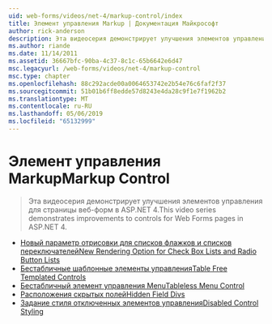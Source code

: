 ```yaml
---
uid: web-forms/videos/net-4/markup-control/index
title: Элемент управления Markup | Документация Майкрософт
author: rick-anderson
description: Эта видеосерия демонстрирует улучшения элементов управления для страницы веб-форм в ASP.NET 4.
ms.author: riande
ms.date: 11/14/2011
ms.assetid: 36667bfc-90ba-4c37-8c1c-65b6642e6d47
msc.legacyurl: /web-forms/videos/net-4/markup-control
msc.type: chapter
ms.openlocfilehash: 88c292acde00a0064653742e2b54e76c6faf2f37
ms.sourcegitcommit: 51b01b6ff8edde57d8243e4da28c9f1e7f1962b2
ms.translationtype: MT
ms.contentlocale: ru-RU
ms.lasthandoff: 05/06/2019
ms.locfileid: "65132999"
---
```

# <a name="markup-control"></a><span data-ttu-id="b5c40-103">Элемент управления Markup</span><span class="sxs-lookup"><span data-stu-id="b5c40-103">Markup Control</span></span>

> <span data-ttu-id="b5c40-104">Эта видеосерия демонстрирует улучшения элементов управления для страницы веб-форм в ASP.NET 4.</span><span class="sxs-lookup"><span data-stu-id="b5c40-104">This video series demonstrates improvements to controls for Web Forms pages in ASP.NET 4.</span></span>

- [<span data-ttu-id="b5c40-105">Новый параметр отрисовки для списков флажков и списков переключателей</span><span class="sxs-lookup"><span data-stu-id="b5c40-105">New Rendering Option for Check Box Lists and Radio Button Lists</span></span>](aspnet-4-quick-hit-new-rendering-option-for-check-box-lists-and-radio-button-lists.md)
- [<span data-ttu-id="b5c40-106">Бестабличные шаблонные элементы управления</span><span class="sxs-lookup"><span data-stu-id="b5c40-106">Table Free Templated Controls</span></span>](aspnet-4-quick-hit-table-free-templated-controls.md)
- [<span data-ttu-id="b5c40-107">Бестабличный элемент управления Menu</span><span class="sxs-lookup"><span data-stu-id="b5c40-107">Tableless Menu Control</span></span>](aspnet-4-quick-hit-tableless-menu-control.md)
- [<span data-ttu-id="b5c40-108">Расположения скрытых полей</span><span class="sxs-lookup"><span data-stu-id="b5c40-108">Hidden Field Divs</span></span>](aspnet-4-quick-hit-hidden-field-divs.md)
- [<span data-ttu-id="b5c40-109">Задание стиля отключенных элементов управления</span><span class="sxs-lookup"><span data-stu-id="b5c40-109">Disabled Control Styling</span></span>](aspnet-4-quick-hit-disabled-control-styling.md)
